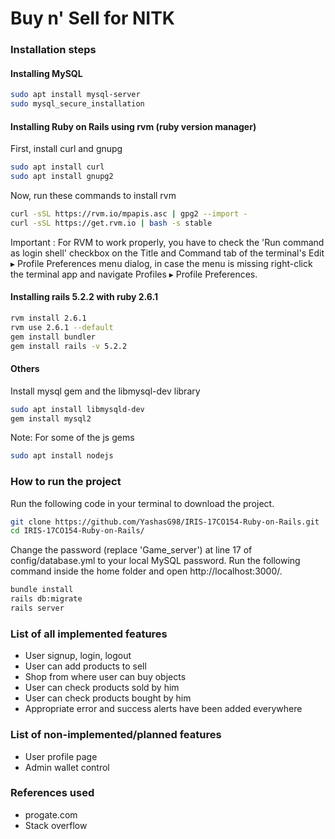 # Buy n' Sell for NITK

### Installation steps

#### Installing MySQL

```bash
sudo apt install mysql-server
sudo mysql_secure_installation
```

#### Installing Ruby on Rails using rvm (ruby version manager)

First, install curl and gnupg

```bash
sudo apt install curl
sudo apt install gnupg2
```

Now, run these commands to install rvm

```bash
curl -sSL https://rvm.io/mpapis.asc | gpg2 --import -  
curl -sSL https://get.rvm.io | bash -s stable
```

Important : For RVM to work properly, you have to check the 'Run command as login shell' checkbox on the Title and Command tab of the terminal's Edit ▸ Profile Preferences menu dialog, in case the menu is missing right-click the terminal app and navigate Profiles ▸ Profile Preferences.


#### Installing rails 5.2.2 with ruby 2.6.1

```bash
rvm install 2.6.1
rvm use 2.6.1 --default
gem install bundler
gem install rails -v 5.2.2
```

#### Others

Install mysql gem and the libmysql-dev library

```bash
sudo apt install libmysqld-dev
gem install mysql2
```

Note: For some of the js gems

```bash
sudo apt install nodejs
```

### How to run the project

Run the following code in your terminal to download the project.

```bash
git clone https://github.com/YashasG98/IRIS-17CO154-Ruby-on-Rails.git
cd IRIS-17CO154-Ruby-on-Rails/
```

Change the password (replace 'Game_server') at line 17 of config/database.yml to your local MySQL password. Run the following command inside the home folder and open http://localhost:3000/.

```bash
bundle install
rails db:migrate
rails server
```

### List of all implemented features

* User signup, login, logout
* User can add products to sell
* Shop from where user can buy objects
* User can check products sold by him
* User can check products bought by him
* Appropriate error and success alerts have been added everywhere

### List of non-implemented/planned features

* User profile page
* Admin wallet control

### References used

* progate.com
* Stack overflow